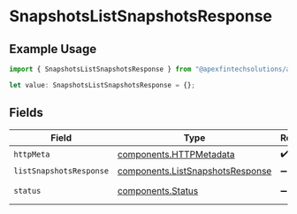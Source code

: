 # SnapshotsListSnapshotsResponse

## Example Usage

```typescript
import { SnapshotsListSnapshotsResponse } from "@apexfintechsolutions/ascend-sdk/models/operations";

let value: SnapshotsListSnapshotsResponse = {};
```

## Fields

| Field                                                                                | Type                                                                                 | Required                                                                             | Description                                                                          |
| ------------------------------------------------------------------------------------ | ------------------------------------------------------------------------------------ | ------------------------------------------------------------------------------------ | ------------------------------------------------------------------------------------ |
| `httpMeta`                                                                           | [components.HTTPMetadata](../../models/components/httpmetadata.md)                   | :heavy_check_mark:                                                                   | N/A                                                                                  |
| `listSnapshotsResponse`                                                              | [components.ListSnapshotsResponse](../../models/components/listsnapshotsresponse.md) | :heavy_minus_sign:                                                                   | OK                                                                                   |
| `status`                                                                             | [components.Status](../../models/components/status.md)                               | :heavy_minus_sign:                                                                   | INVALID_ARGUMENT: The request is invalid.                                            |